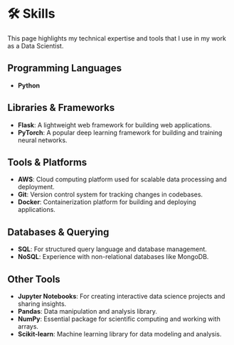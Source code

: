 
# 🛠️ Skills

This page highlights my technical expertise and tools that I use in my work as a Data Scientist.

## Programming Languages
- **Python**

## Libraries & Frameworks
- **Flask**: A lightweight web framework for building web applications.
- **PyTorch**: A popular deep learning framework for building and training neural networks.

## Tools & Platforms
- **AWS**: Cloud computing platform used for scalable data processing and deployment.
- **Git**: Version control system for tracking changes in codebases.
- **Docker**: Containerization platform for building and deploying applications.

## Databases & Querying
- **SQL**: For structured query language and database management.
- **NoSQL**: Experience with non-relational databases like MongoDB.

## Other Tools
- **Jupyter Notebooks**: For creating interactive data science projects and sharing insights.
- **Pandas**: Data manipulation and analysis library.
- **NumPy**: Essential package for scientific computing and working with arrays.
- **Scikit-learn**: Machine learning library for data modeling and analysis.

